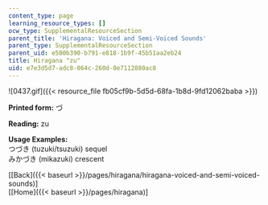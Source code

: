 ```yaml
---
content_type: page
learning_resource_types: []
ocw_type: SupplementalResourceSection
parent_title: 'Hiragana: Voiced and Semi-Voiced Sounds'
parent_type: SupplementalResourceSection
parent_uid: e500b390-b791-e818-1b9f-45b51aa2eb24
title: Hiragana "zu"
uid: e7e3d5d7-adc8-064c-260d-0e7112880ac8
---
```


![0437.gif]({{< resource_file fb05cf9b-5d5d-68fa-1b8d-9fd12062baba >}})

**Printed form:** づ

**Reading:** zu

**Usage Examples:**  
つづき (tuzuki/tsuzuki) sequel  
みかづき (mikazuki) crescent

  
\[[Back]({{< baseurl >}}/pages/hiragana/hiragana-voiced-and-semi-voiced-sounds)\]  
\[[Home]({{< baseurl >}}/pages/hiragana)\]